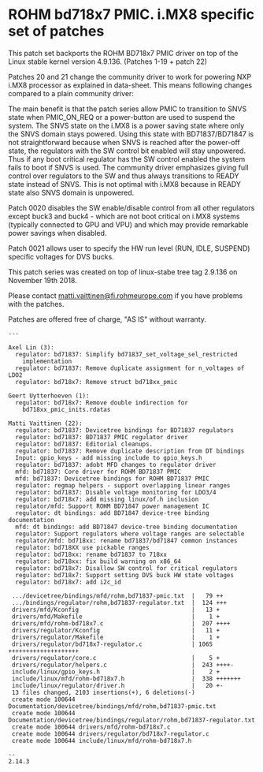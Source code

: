 # ROHM bd718x7 PMIC. i.MX8 specific set of patches

This patch set backports the ROHM BD718x7 PMIC driver on top of
the Linux stable kernel version 4.9.136. (Patches 1-19 + patch 22)

Patches 20 and 21 change the community driver to work for powering
NXP i.MX8 processor as explained in data-sheet. This means following
changes compared to a plain community driver:

The main benefit is that the patch series allow PMIC to transition to SNVS
state when PMIC_ON_REQ or a power-button are used to suspend the system.
The SNVS state on the i.MX8 is a power saving state where only the SNVS domain
stays powered. Using this state with BD71837/BD71847 is not straightforward
because when SNVS is reached after the power-off state, the regulators with
the SW control bit enabled will stay unpowered. Thus if any boot critical
regulator has the SW control enabled the system fails to boot if SNVS is used.
The community driver emphasizes giving full control over regulators to the SW
and thus always transitions to READY state instead of SNVS. This is not optimal
with i.MX8 because in READY state also SNVS domain is unpowered.

Patch 0020 disables the SW enable/disable control from all other regulators
except buck3 and buck4 - which are not boot critical on i.MX8
systems (typically connected to GPU and VPU) and which may provide
remarkable power savings when disabled.

Patch 0021 allows user to specify the HW run level (RUN, IDLE, SUSPEND)
specific voltages for DVS bucks.

This patch series was created on top of linux-stabe tree tag 2.9.136
on November 19th 2018.

Please contact matti.vaittinen@fi.rohmeurope.com if you have problems with
the patches.

Patches are offered free of charge, "AS IS" without warranty.

```
---

Axel Lin (3):
  regulator: bd71837: Simplify bd71837_set_voltage_sel_restricted
    implementation
  regulator: bd71837: Remove duplicate assignment for n_voltages of LDO2
  regulator: bd718x7: Remove struct bd718xx_pmic

Geert Uytterhoeven (1):
  regulator: bd718x7: Remove double indirection for
    bd718xx_pmic_inits.rdatas

Matti Vaittinen (22):
  regulator: bd71837: Devicetree bindings for BD71837 regulators
  regulator: bd71837: BD71837 PMIC regulator driver
  regulator: bd71837: Editorial cleanups.
  regulator: bd71837: Remove duplicate description from DT bindings
  Input: gpio_keys - add missing include to gpio_keys.h
  regulator: bd71837: adobt MFD changes to regulator driver
  mfd: bd71837: Core driver for ROHM BD71837 PMIC
  mfd: bd71837: Devicetree bindings for ROHM BD71837 PMIC
  regulator: regmap helpers - support overlapping linear ranges
  regulator: bd71837: Disable voltage monitoring for LDO3/4
  regulator: bd718x7: add missing linux/of.h inclusion
  regulator/mfd: Support ROHM BD71847 power management IC
  regulator: dt bindings: add BD71847 device-tree binding documentation
  mfd: dt bindings: add BD71847 device-tree binding documentation
  regulator: Support regulators where voltage ranges are selectable
  regulator/mfd: bd718xx: rename bd71837/bd71847 common instances
  regulator: bd718XX use pickable ranges
  regulator: bd718xx: rename bd71837 to 718xx
  regulator: bd718xx: fix build warning on x86_64
  regulator: bd718x7: Disallow SW control for critical regulators
  regulator: bd718x7: Support setting DVS buck HW state voltages
  regulator: bd718x7: add i2c_id

 .../devicetree/bindings/mfd/rohm,bd71837-pmic.txt  |   79 ++
 .../bindings/regulator/rohm,bd71837-regulator.txt  |  124 +++
 drivers/mfd/Kconfig                                |   13 +
 drivers/mfd/Makefile                               |    1 +
 drivers/mfd/rohm-bd718x7.c                         |  207 ++++
 drivers/regulator/Kconfig                          |   11 +
 drivers/regulator/Makefile                         |    1 +
 drivers/regulator/bd718x7-regulator.c              | 1065 ++++++++++++++++++++
 drivers/regulator/core.c                           |    5 +
 drivers/regulator/helpers.c                        |  243 ++++-
 include/linux/gpio_keys.h                          |    2 +
 include/linux/mfd/rohm-bd718x7.h                   |  338 +++++++
 include/linux/regulator/driver.h                   |   20 +-
 13 files changed, 2103 insertions(+), 6 deletions(-)
 create mode 100644 Documentation/devicetree/bindings/mfd/rohm,bd71837-pmic.txt
 create mode 100644 Documentation/devicetree/bindings/regulator/rohm,bd71837-regulator.txt
 create mode 100644 drivers/mfd/rohm-bd718x7.c
 create mode 100644 drivers/regulator/bd718x7-regulator.c
 create mode 100644 include/linux/mfd/rohm-bd718x7.h

-- 
2.14.3
```
